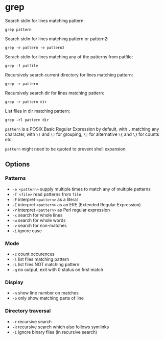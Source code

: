 # grep

Search stdin for lines matching pattern:

    grep pattern

Search stdin for lines matching pattern or pattern2:

    grep -e pattern -e pattern2

Serach stdin for lines matching any of the patterns from patfile:

    grep -f patfile

Recursively search current directory for lines matching pattern:

    grep -r pattern

Recursively search dir for lines matching pattern:

    grep -r pattern dir

List files in dir matching pattern:

    grep -rl pattern dir

`pattern` is a POSIX Basic Regular Expression by default, with `.` matching any
character, with `\(` and `\)` for grouping, `\|` for alternative `\{` and `\}`
for counts etc.

`pattern` might need to be quoted to prevent shell expansion.

## Options

### Patterns

- `-e <pattern>` supply multiple times to match any of multiple patterns
- `-f <file>` read patterns from `file`
- `-F` interpret `<pattern>` as a literal
- `-E` interpret `<pattern>` as an ERE (Extended Regular Expression)
- `-P` interpret `<pattern>` as Perl regular expression
- `-x` search for whole lines
- `-w` search for whole words
- `-v` search for non-matches
- `-i` ignore case

### Mode

- `-c` count occurences
- `-l` list files matching pattern
- `-L` list files NOT matching pattern
- `-q` no output, exit with 0 status on first match

### Display

- `-n` show line number on matches
- `-o` only show matching parts of line

### Directory traversal

- `-r` recursive search
- `-R` recursive search which also follows symlinks
- `-I` ignore binary files (in recursive search)
